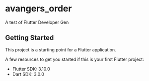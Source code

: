 # avangers_order

A test of Flutter Developer Gen

## Getting Started

This project is a starting point for a Flutter application.

A few resources to get you started if this is your first Flutter project:

- Flutter SDK: 3.10.0
- Dart SDK: 3.0.0
